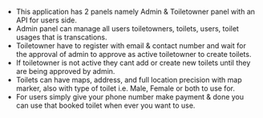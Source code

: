 - This application has 2 panels namely Admin & Toiletowner panel with an API for users side.
- Admin panel can manage all users toiletowners, toilets, users, toilet usages that is transcations.
- Toiletowner have to register with email & contact number and wait for the approval of admin to approve as active toiletowner to create toilets.
- If toiletowner is not active they cant add or create new toilets until they are being approved by admin.
- Toilets can have maps, address, and full location precision with map marker, also with type of toilet i.e. Male, Female or both to use for.
- For users simply give your phone number make payment & done you can use that booked toilet when ever you want to use.
